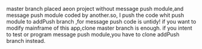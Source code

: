 master branch placed aeon project without message push module,and message push module coded by another.so, I push the code whit push module to addPush branch ,for message push code is untidy! if you want to modify mainframe of this app,clone master branch is enough.
if you intent to test or program message push module,you have to clone addPush branch instead.